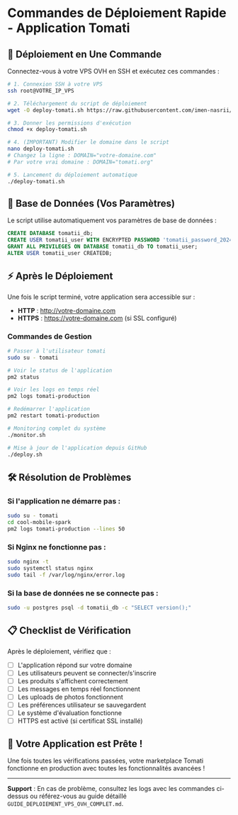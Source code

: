 # Commandes de Déploiement Rapide - Application Tomati

## 🚀 Déploiement en Une Commande

Connectez-vous à votre VPS OVH en SSH et exécutez ces commandes :

```bash
# 1. Connexion SSH à votre VPS
ssh root@VOTRE_IP_VPS

# 2. Téléchargement du script de déploiement
wget -O deploy-tomati.sh https://raw.githubusercontent.com/imen-nasrii/cool-mobile-spark/main/deploy-automatique-vps.sh

# 3. Donner les permissions d'exécution
chmod +x deploy-tomati.sh

# 4. (IMPORTANT) Modifier le domaine dans le script
nano deploy-tomati.sh
# Changez la ligne : DOMAIN="votre-domaine.com"
# Par votre vrai domaine : DOMAIN="tomati.org"

# 5. Lancement du déploiement automatique
./deploy-tomati.sh
```

## 🔧 Base de Données (Vos Paramètres)

Le script utilise automatiquement vos paramètres de base de données :

```sql
CREATE DATABASE tomatii_db;
CREATE USER tomatii_user WITH ENCRYPTED PASSWORD 'tomatii_password_2024!';
GRANT ALL PRIVILEGES ON DATABASE tomatii_db TO tomatii_user;
ALTER USER tomatii_user CREATEDB;
```

## ⚡ Après le Déploiement

Une fois le script terminé, votre application sera accessible sur :
- **HTTP** : http://votre-domaine.com
- **HTTPS** : https://votre-domaine.com (si SSL configuré)

### Commandes de Gestion

```bash
# Passer à l'utilisateur tomati
sudo su - tomati

# Voir le status de l'application
pm2 status

# Voir les logs en temps réel
pm2 logs tomati-production

# Redémarrer l'application
pm2 restart tomati-production

# Monitoring complet du système
./monitor.sh

# Mise à jour de l'application depuis GitHub
./deploy.sh
```

## 🛠️ Résolution de Problèmes

### Si l'application ne démarre pas :
```bash
sudo su - tomati
cd cool-mobile-spark
pm2 logs tomati-production --lines 50
```

### Si Nginx ne fonctionne pas :
```bash
sudo nginx -t
sudo systemctl status nginx
sudo tail -f /var/log/nginx/error.log
```

### Si la base de données ne se connecte pas :
```bash
sudo -u postgres psql -d tomatii_db -c "SELECT version();"
```

## 📋 Checklist de Vérification

Après le déploiement, vérifiez que :

- [ ] L'application répond sur votre domaine
- [ ] Les utilisateurs peuvent se connecter/s'inscrire
- [ ] Les produits s'affichent correctement
- [ ] Les messages en temps réel fonctionnent
- [ ] Les uploads de photos fonctionnent
- [ ] Les préférences utilisateur se sauvegardent
- [ ] Le système d'évaluation fonctionne
- [ ] HTTPS est activé (si certificat SSL installé)

## 🎉 Votre Application est Prête !

Une fois toutes les vérifications passées, votre marketplace Tomati fonctionne en production avec toutes les fonctionnalités avancées !

---

**Support** : En cas de problème, consultez les logs avec les commandes ci-dessus ou référez-vous au guide détaillé `GUIDE_DEPLOIEMENT_VPS_OVH_COMPLET.md`.
